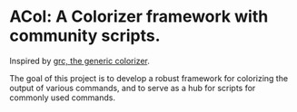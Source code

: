 # ACol: A Colorizer framework with community scripts.

Inspired by [grc, the generic colorizer](https://github.com/garabik/grc).

The goal of this project is to develop a robust framework for colorizing the output of various commands,
and to serve as a hub for scripts for commonly used commands.
